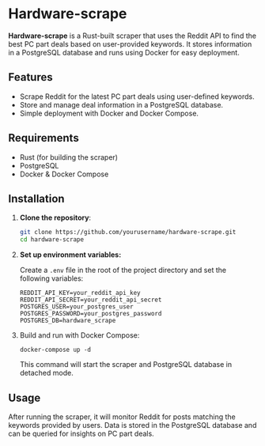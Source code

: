 # Hardware-scrape

**Hardware-scrape** is a Rust-built scraper that uses the Reddit API to find the best PC part deals based on user-provided keywords. It stores information in a PostgreSQL database and runs using Docker for easy deployment.

## Features
- Scrape Reddit for the latest PC part deals using user-defined keywords.
- Store and manage deal information in a PostgreSQL database.
- Simple deployment with Docker and Docker Compose.

## Requirements
- Rust (for building the scraper)
- PostgreSQL
- Docker & Docker Compose

## Installation

1. **Clone the repository**:
   ```bash
   git clone https://github.com/yourusername/hardware-scrape.git
   cd hardware-scrape

2. **Set up environment variables:**

   Create a `.env` file in the root of the project directory and set the following variables:
   ```
   REDDIT_API_KEY=your_reddit_api_key
   REDDIT_API_SECRET=your_reddit_api_secret
   POSTGRES_USER=your_postgres_user
   POSTGRES_PASSWORD=your_postgres_password
   POSTGRES_DB=hardware_scrape
   ```
   
3. Build and run with Docker Compose:
      
   `docker-compose up -d`

   This command will start the scraper and PostgreSQL database in detached mode.


## Usage

After running the scraper, it will monitor Reddit for posts matching the keywords provided by users.
Data is stored in the PostgreSQL database and can be queried for insights on PC part deals.